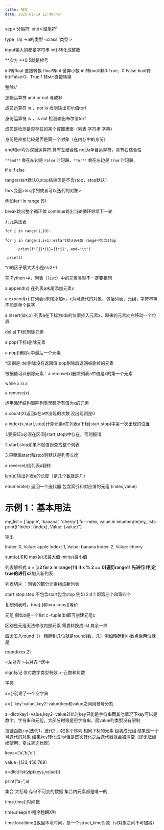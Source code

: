 ```yaml
---
title: 扫盲
date: 2025-01-14 12:00:46
---
```


sep=’分隔符’ end=’结尾符’

type（a)  ⇒a的类型 <class ‘类型’>

input输入的都是字符串 int()转化成整数

\**次方 **0.5就是根号

int转float:直接转换
float转int:舍弃小数
int转bool:非0:True、0:False
bool转int:False:0、True:1
转str:直接转换

整除//

逻辑运算符 and  or not 与或非

成员运算符 in ，not in 检测输出布尔值torf

身份运算符 is ，is not 检测输出布尔值torf

成员是检测是否存在的某个容器里面（列表 字符串 字典）

身份是直接比较是否是同一个对象（在内存中的身份）

and和or均为双目运算符.具有左结合性
not为单目运算符，具有右结合性

`**and**` 会在左边是 `False` 时短路，`**or**` 会在左边是 `True` 时短路。

if elif else

range(start默认0,stop结束但是不含stop，step默认1

for<变量>in<序列或者可以迭代的对象>

例如for i in range (5)

break跳出整个循环体 continue跳出当轮循环继续下一轮

九九乘法表

`for i in range(1,10):    `

`for j in range(1,i+1):#start默认0开始 range不包含stop `

`       print(f"{j}*{i}={i*j}", end="\t")   `

` print()`

*n的因子最大大小是n//2+1


在 Python 中，列表（`list`）中的元素类型不一定要相同

a.append(x) 在列表a末尾添加元素x

a.expend(x) 在列表a末尾添加x，x为可迭代的对象，包括列表，元组，字符串等 不能是单个数字

a.insert(idx,x) 列表a在下标为idx的位置插入元素x，原来的元素向右移动一个位置

del a[下标]删除元素

a.pop(下标)删除元素

a.pop()删除a中最后一个元素

*区别是 del删除没有返回值 pop删除后返回被删掉的元素

根据值可以删除元素：a.remove(x)删除列表a中值是x的第一个元素

while x in a

a.remove(x)

运用循环结构删除列表里面所有值为x的元素

a.count(X)返回x在a中出现的次数 没出现则是0

a.index(x,start,stop)计算元素x在列表a下标[start,stop)中第一次出现的位置

1.要保证x必须在区间[start,stop)中存在，否则报错

2.start,stop如果不赋值则查找整个列表

3.只赋值start和stop则默认是列表长度

a.reverse()给列表a翻转

len(a)输出列表a的长度（是几个数就是几）

enumerate() 返回一个迭代器 包含索引和对应值的元组 (index,value)

# 示例 1：基本用法

my_list = ['apple', 'banana', 'cherry']
for index, value in enumerate(my_list):
print(f"Index: {index}, Value: {value}")

输出

Index: 0, Value: apple
Index: 1, Value: banana
Index: 2, Value: cherry

sum(a)求和  max(a)求最大值  min(a)最小值

列表解析式 a = [x**2 for x in range(11) if x % 2 == 0]遍历range11 先进行if判定 true的进行x**2加入新列表

列表切片 ：列表的部分元素组成新列表

start:stop:step 不包含start包含stop 例如 2:4:1 即第三个和第四个

复制列表时，b=a[:]和b=a.copy()等价

元组 假如b是一个list c=tuple(b)即可创建元组c 

区别是元组无法修改内部元素 需要转换成list 其余一样

四舍五入round（） 精确到几位就是round(数，几）例如精确到小数点后两位就是

round(xxx,2)

<左对齐 >右对齐   ^居中 

sign标记 仅对数字类型有效 +-正数和负数

字典

a={}创建了一个空字典

a={ ‘key’:value,’key2’:value}key和value之间用冒号分割

a=dict(key1=value,key2=value2)此时key只能是字符串而其他情况下key可以是数字，字符串和元组，大部分时候是用字符串，而value的类型没有限制

拉链函数zip(迭代1，迭代2…)把多个序列 相同下标的元素 组装成元组 结果是一个可迭代的对象 结果key转化成list但是首次转化之后迭代器就会被清空（即无法继续使用，变成空迭代器）

keys=[’a’,’b’,’c’]

value=[123,456,789]

a=dict(list(zip(keys,value)))

print(”a=”,a)

集合 大括号 存储不可变的数据 集合内元素都是唯一的

time.time()时间戳

time.sleep(X)程序睡眠X秒

time.localtime()返回本地时间，是一个struct_time对象（st对象之间不可加减）

